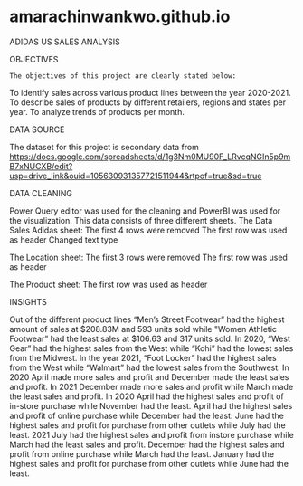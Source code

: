 # amarachinwankwo.github.io
ADIDAS US SALES ANALYSIS

OBJECTIVES

    The objectives of this project are clearly stated below:
To identify sales across various product lines between the year 2020-2021.
To describe sales of products by different retailers, regions and states per year.
To analyze trends of products per month.

DATA SOURCE

The dataset for this project is secondary data from https://docs.google.com/spreadsheets/d/1g3Nm0MU90F_LRvcqNGIn5p9mB7xNUCXB/edit?usp=drive_link&ouid=105630931357721511944&rtpof=true&sd=true

DATA CLEANING

Power Query editor was used for the cleaning and PowerBI was used for the visualization.
This data consists of three different sheets.
The Data Sales Adidas sheet:
The first 4 rows were removed
The first row was used as header
Changed text type

The Location sheet:
The first 3 rows were removed
The first row was used as header

The Product sheet:
The first row was used as header

INSIGHTS

Out of the different product lines “Men’s Street Footwear”  had the highest amount of sales at $208.83M and 593 units sold while "Women Athletic Footwear” had the least sales at $106.63 and 317 units sold.
In 2020, “West Gear” had the highest sales from the West while “Kohi” had the lowest sales from the Midwest. In the year 2021, “Foot Locker” had the highest sales from the West while “Walmart” had the lowest sales from the Southwest.
In 2020 April made more sales and profit and December made the least sales and profit. In 2021 December made more sales and profit while March made the least sales and profit.
In 2020 April had the highest sales and profit of in-store purchase while November had the least. April had the highest sales and profit of online purchase while December had the least. June had the highest sales and profit for purchase from other outlets while July had the least. 2021 July had the highest sales and profit from instore purchase while March had the least sales and profit. December had the highest sales and profit from online purchase while March had the least. January had the highest sales and profit for purchase from other outlets while June had the least.



